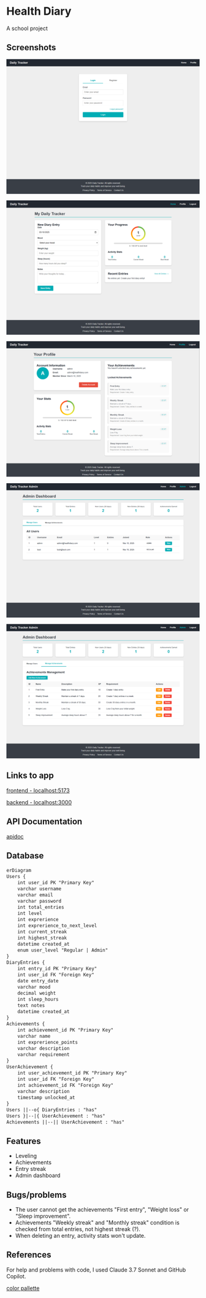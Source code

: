 # Health Diary

A school project

## Screenshots

![Login/Register page](images/loginRegister.png)

![Home page](images/home.png)

![Profile page](images/profile.png)

![Admin dashboard with user management](images/adminUsers.png)

![Admin dashboard with achievement management](images/adminAchievements.png)

## Links to app

[frontend - localhost:5173](https://localhost:5173/)

[backend - localhost:3000](https://localhost:3000/)

## API Documentation

[apidoc](https://users.metropolia.fi/~miskanu/Web-sovelluskehitys/docs/)

## Database

```mermaid
erDiagram
Users {
    int user_id PK "Primary Key"
    varchar username
    varchar email
    varchar password
    int total_entries
    int level
    int exprerience
    int exprerience_to_next_level
    int current_streak
    int highest_streak
    datetime created_at
    enum user_level "Regular | Admin"
}
DiaryEntries {
    int entry_id PK "Primary Key"
    int user_id FK "Foreign Key"
    date entry_date
    varchar mood
    decimal weight
    int sleep_hours
    text notes
    datetime created_at
}
Achievements {
    int achievement_id PK "Primary Key"
    varchar name
    int exprerience_points
    varchar description
    varchar requirement
}
UserAchievement {
    int user_achievement_id PK "Primary Key"
    int user_id FK "Foreign Key"
    int achievement_id FK "Foreign Key"
    varchar description
    timestamp unlocked_at
}
Users ||--o{ DiaryEntries : "has"
Users }|--|{ UserAchievement : "has"
Achievements ||--|| UserAchievement : "has"
```

## Features

- Leveling
- Achievements
- Entry streak
- Admin dashboard

## Bugs/problems

- The user cannot get the achievements "First entry", "Weight loss" or "Sleep improvement".
- Achievements "Weekly streak" and "Monthly streak" condition is checked from total entries, not highest streak (?).
- When deleting an entry, activity stats won't update.

## References

For help and problems with code, I used Claude 3.7 Sonnet and GitHub Copilot.

[color pallette](https://colorhunt.co/palette/22283131363f76abaeeeeeee)

